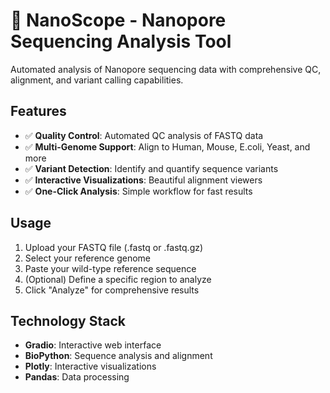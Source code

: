 # 🔬 NanoScope - Nanopore Sequencing Analysis Tool

Automated analysis of Nanopore sequencing data with comprehensive QC, alignment, and variant calling capabilities.

## Features

- ✅ **Quality Control**: Automated QC analysis of FASTQ data
- ✅ **Multi-Genome Support**: Align to Human, Mouse, E.coli, Yeast, and more
- ✅ **Variant Detection**: Identify and quantify sequence variants
- ✅ **Interactive Visualizations**: Beautiful alignment viewers
- ✅ **One-Click Analysis**: Simple workflow for fast results

## Usage

1. Upload your FASTQ file (.fastq or .fastq.gz)
2. Select your reference genome
3. Paste your wild-type reference sequence
4. (Optional) Define a specific region to analyze
5. Click "Analyze" for comprehensive results

## Technology Stack

- **Gradio**: Interactive web interface
- **BioPython**: Sequence analysis and alignment
- **Plotly**: Interactive visualizations
- **Pandas**: Data processing

